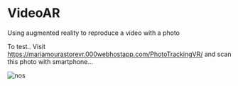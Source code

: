 # VideoAR
Using augmented reality to reproduce a video with a photo


To test.. Visit https://mariamourastorevr.000webhostapp.com/PhotoTrackingVR/
and scan this photo with smartphone...


![nos](https://user-images.githubusercontent.com/24513669/124198602-6000f080-daa7-11eb-8e83-2e92a4def8b8.jpeg)
